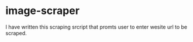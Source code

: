 # image-scraper
I have written this scraping srcript that promts user to enter wesite url to be scraped.
